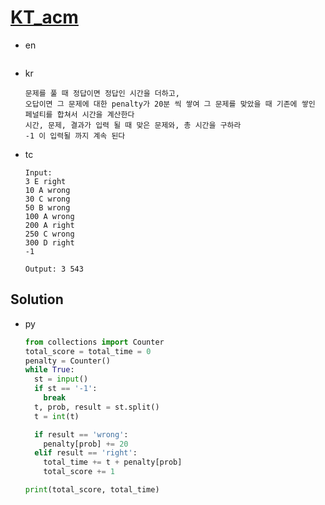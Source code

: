 # [KT_acm](https://open.kattis.com/problems/acm)

* en

  ```en

  ```

* kr

  ```kr
  문제를 풀 때 정답이면 정답인 시간을 더하고,
  오답이면 그 문제에 대한 penalty가 20분 씩 쌓여 그 문제를 맞았을 때 기존에 쌓인 페널티를 합쳐서 시간을 계산한다
  시간, 문제, 결과가 입력 될 때 맞은 문제와, 총 시간을 구하라
  -1 이 입력될 까지 계속 된다
  ```

* tc

  ```tc
  Input:
  3 E right
  10 A wrong
  30 C wrong
  50 B wrong
  100 A wrong
  200 A right
  250 C wrong
  300 D right
  -1

  Output: 3 543
  ```

## Solution

* py

  ```py
  from collections import Counter
  total_score = total_time = 0
  penalty = Counter()
  while True:
    st = input()
    if st == '-1':
      break
    t, prob, result = st.split()
    t = int(t)

    if result == 'wrong':
      penalty[prob] += 20
    elif result == 'right':
      total_time += t + penalty[prob]
      total_score += 1

  print(total_score, total_time)
  ```
